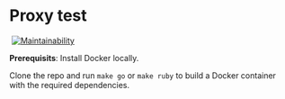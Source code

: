 # Proxy test

[![<Proxy>](https://circleci.com/gh/stabenfeldt/proxy.svg?style=svg)](<https://app.circleci.com/pipelines/github/stabenfeldt/proxy>)
[![Maintainability](https://api.codeclimate.com/v1/badges/592780715f27fc690a9e/maintainability)](https://codeclimate.com/github/stabenfeldt/proxy/maintainability)



**Prerequisits**: Install Docker locally.

Clone the repo and run `make go` or `make ruby` to build a Docker container with the required dependencies.

